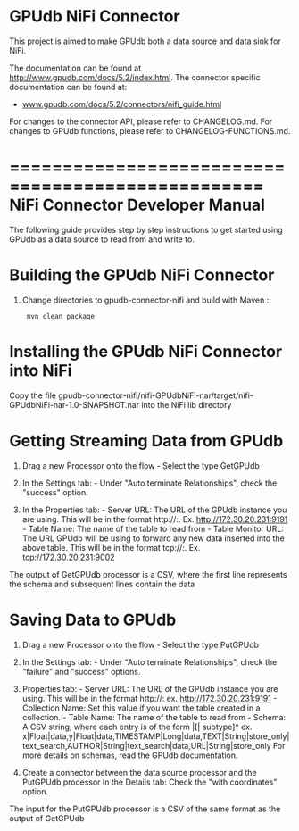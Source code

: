 GPUdb NiFi Connector
====================

This project is aimed to make GPUdb both a data source and data sink for NiFi.

The documentation can be found at http://www.gpudb.com/docs/5.2/index.html. The connector specific documentation can be found at:

*   www.gpudb.com/docs/5.2/connectors/nifi_guide.html

For changes to the connector API, please refer to CHANGELOG.md.  For changes
to GPUdb functions, please refer to CHANGELOG-FUNCTIONS.md.


==================================================
NiFi Connector Developer Manual
==================================================

The following guide provides step by step instructions to get started using GPUdb as a data source to read from and write to.

Building the GPUdb NiFi Connector
===========================
1. Change directories to gpudb-connector-nifi and build with Maven ::

		mvn clean package

	
Installing the GPUdb NiFi Connector into NiFi
===========================
Copy the file gpudb-connector-nifi/nifi-GPUdbNiFi-nar/target/nifi-GPUdbNiFi-nar-1.0-SNAPSHOT.nar into the NiFi lib directory
	
Getting Streaming Data from GPUdb
===========================
1.	Drag a new Processor onto the flow
		- Select the type GetGPUdb		
		
2.	In the Settings tab:
		- Under "Auto terminate Relationships", check the "success" option.

3.	In the Properties tab:
		- Server URL: The URL of the GPUdb instance you are using.  This will be in the format http://<GPUdb host>:<GPUdb port>.  Ex. http://172.30.20.231:9191
		- Table Name: The name of the table to read from
		- Table Monitor URL: The URL GPUdb will be using to forward any new data inserted into the above table.  This will be in the format tcp://<GPUdb host>:<Monitor port>. Ex. tcp://172.30.20.231:9002

The output of GetGPUdb processor is a CSV, where the first line represents the schema and subsequent lines contain the data		
		
		
		
Saving Data to GPUdb
===========================
1.	Drag a new Processor onto the flow
		- Select the type PutGPUdb		

2.	In the Settings tab:
		- Under "Auto terminate Relationships", check the "failure" and "success" options.

3.	Properties tab:
		- Server URL: The URL of the GPUdb instance you are using.  This will be in the format http://<GPUdb host>:<GPUdb port>  ex. http://172.30.20.231:9191
		- Collection Name: Set this value if you want the table created in a collection.
		- Table Name: The name of the table to read from
		- Schema: A CSV string, where each entry is of the form <fieldname>|<data type>[| subtype]* ex. x|Float|data,y|Float|data,TIMESTAMP|Long|data,TEXT|String|store_only|text_search,AUTHOR|String|text_search|data,URL|String|store_only
				  For more details on schemas, read the GPUdb documentation.

4.	Create a connector between the data source processor and the PutGPUdb processor
	In the Details tab:
		Check the "with coordinates" option.
		
The input for the PutGPUdb processor is a CSV of the same format as the output of GetGPUdb


